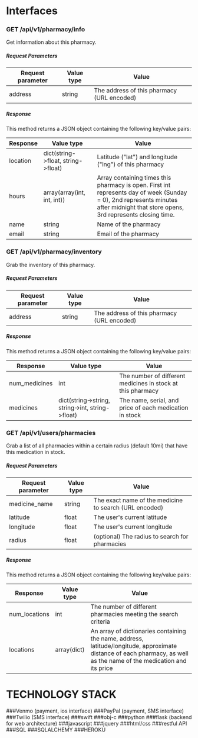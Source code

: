 # Interfaces

### GET /api/v1/pharmacy/info

Get information about this pharmacy.

##### Request Parameters

Request parameter | Value type | Value
---|---|---
address | string | The address of this pharmacy (URL encoded)

##### Response

This method returns a JSON object containing the following key/value pairs:

Response | Value type | Value
---|---|---
location | dict(string->float, string->float) | Latitude ("lat") and longitude ("lng") of this pharmacy
hours | array(array(int, int, int)) | Array containing times this pharmacy is open. First int represents day of week (Sunday = 0), 2nd represents minutes after midnight that store opens, 3rd represents closing time.
name | string | Name of the pharmacy
email | string | Email of the pharmacy

### GET /api/v1/pharmacy/inventory

Grab the inventory of this pharmacy.

##### Request Parameters

Request parameter | Value type | Value
---|---|---
address | string | The address of this pharmacy (URL encoded)

##### Response

This method returns a JSON object containing the following key/value pairs:

Response | Value type | Value
---|---|---
num_medicines | int | The number of different medicines in stock at this pharmacy
medicines | dict(string->string, string->int, string->float) | The name, serial, and price of each medication in stock

### GET /api/v1/users/pharmacies

Grab a list of all pharmacies within a certain radius (default 10mi) that have this medication in stock.

##### Request Parameters

Request parameter | Value type | Value
---|---|---
medicine_name | string | The exact name of the medicine to search (URL encoded)
latitude | float | The user's current latitude
longitude | float | The user's current longitude
radius | float | (optional) The radius to search for pharmacies

##### Response

This method returns a JSON object containing the following key/value pairs:

Response | Value type | Value
---|---|---
num_locations | int | The number of different pharmacies meeting the search criteria
locations | array(dict) | An array of dictionaries containing the name, address, latitude/longitude, approximate distance of each pharmacy, as well as the name of the medication and its price

# TECHNOLOGY STACK
###Venmo (payment, ios interface)
###PayPal (payment, SMS interface)
###Twilio (SMS interface)
###swift
###obj-c
###python
###flask (backend for web architecture)
###javascript
###jquery
###html/css
###restful API
###SQL
###SQLALCHEMY
###HEROKU
